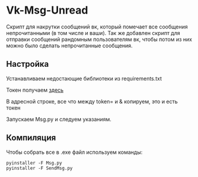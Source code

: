 # Vk-Msg-Unread
Скрипт для накрутки сообщений вк, который помечает все сообщения непрочитанными (в том числе и ваши). Так же добавлен скрипт для отправки сообщений рандомным пользователям вк, чтобы потом из них можно было сделать непрочитанные сообщения.
## Настройка
Устанавливаем недостающие библиотеки из requirements.txt

Токен получаем [здесь](https://oauth.vk.com/authorize?client_id=2685278&scope=1073737727&redirect_uri=https://oauth.vk.com/blank.html&display=page&response_type=token&revoke=1)

В адресной строке, все что между token= и & копируем, это и есть токен

Запускаем Msg.py и следуем указаниям.
## Компиляция
Чтобы собрать все в .exe файл используем команды:
```
pyinstaller -F Msg.py
pyinstaller -F SendMsg.py
```
